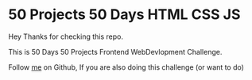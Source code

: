 # 50 Projects 50 Days HTML CSS JS

Hey Thanks for checking this repo. 

This is 50 Days 50 Projects Frontend WebDevlopment Challenge. 

Follow <a href = "https://github.com/DarshGupta1910">me</a> on Github, If you are also doing this challenge (or want to do)


